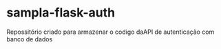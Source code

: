 # sampla-flask-auth

Repossitório criado para armazenar o codigo daAPI de autenticação com banco de dados